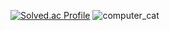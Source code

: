 [![Solved.ac Profile](http://mazassumnida.wtf/api/v2/generate_badge?boj=coding_gonghak)](https://solved.ac/coding_gonghak/)
![computer_cat](https://github.com/ParkRaechan/ParkRaechan/assets/100547978/0f9168e6-8b11-4e06-843c-88888906d0cb)
